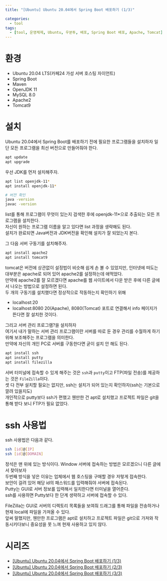 ```yaml
---
title: "[Ubuntu] Ubuntu 20.04에서 Spring Boot 배포하기 (1/3)"

categories:
  - tool
tags:
  - [tool, 운영체제, Ubuntu, 우분투, 배포, Spring Boot 배포, Apache, Tomcat]
---
```


# 환경

- Ubuntu 20.04 LTS(카페24 가성 서버 호스팅 자이언트)
- Spring Boot
- Maven
- OpenJDK 11
- MySQL 8.0
- Apache2
- Tomcat9

# 설치

Ubuntu 20.04에서 Spring Boot를 배포하기 전에 필요한 프로그램들을 설치하자
일단 모든 프로그램을 최선 버전으로 만들어줘야 한다.

```bash
apt update
apt upgrade
```

우선 JDK를 먼저 설치해주자.

```bash
apt list openjdk-11*
apt install openjdk-11*

# 버전 확인
java -version
javac -version
```

list를 통해 프로그램이 무엇이 있는지 검색한 후에 openjdk-11*으로 추출되는 모든 프로그램을 설치한다.   
자신이 원하는 프로그램 이름을 알고 있다면 list 과정을 생략해도 된다.   
설치가 완료되면 Java버전과 JDK버전을 확인해 설치가 잘 되었는지 본다.   

그 다음 서버 구동기를 설치해주자.

```bash
apt install apache2
apt install tomcat9
```

tomcat은 버전에 상관없이 설정법이 비슷해 쉽게 손 볼 수 있었지만, 인터넷에 떠도는 대부분은 apache로 되어 있어 apache2를 설정하는데 애먹었다.   
만약에 apache2를 잘 모르겠다면 apache를 웹 사이트에서 다운 받은 후에 다른 글에서 나오는 방법으로 설정하면 된다.   
두 개의 구동기를 설치했다면 정상적으로 작동하는지 확인하기 위해   
- localhost:20
- localhost:8080
20(Apache), 8080(Tomcat) 포트로 연결해서 info 페이지가 뜬다면 잘 설치한 것이다.   
   
그리고 서버 관리 프로그램?을 설치하자   
여기서 내가 말하는 서버 관리 프로그램이란 서버를 따로 둔 경우 관리를 수월하게 하기 위해 보조해주는 프로그램을 의미한다.   
만약에 자신의 개인 PC로 서버를 구동한다면 굳이 설치 안 해도 된다.   

```bash
apt install ssh
apt install putty
apt install filezilla
```

서버 터미널에 접속할 수 있게 해주는 것은 `ssh`과 `putty`이고 FTP(파일 전송)를 제공하는 것은 `FileZilla`이다.   
셋 다 전부 설치할 필요는 없지만, ssh는 설치가 되어 있는지 확인하자(ssh는 기본으로 깔려 있을지도)   
개인적으로 putty보다 ssh가 편했고 웬만한 건 apt로 설치했고 프로젝트 파일은 git을 통해 받다 보니 FTP가 필요 없었다.   

# ssh 사용법

ssh 사용법은 다음과 같다.    

```bash
ssh [id]@[IP]
ssh [id]@[DOMAIN]
```

정석은 맨 위에 있는 방식이다. Window 서버에 접속하는 방법은 모르겠으니 다른 글에서 찾아보자   
두번째 방식을 넣은 이유는 업체에서 웹 호스팅을 구매할 경우 저렇게 접속한다.   
보안이 걸려 있어 해당 id의 패스워드를 입력해줘야 서버에 접속된다.   
Putty는 GUI로 서버 정보를 입력해서 일치한다면 터미널을 열어준다.   
ssh를 사용하면 Putty보다 한 단계 생략하고 서버에 접속할 수 있다.   
    
FileZilla는 GUI로 서버의 디렉토리 목록들을 보여줘 드래그를 통해 파일을 전송하거나 현재 local에 파일을 가져올 수 있다.   
앞써 말했지만, 웬만한 프로그램은 apt로 설치하고 프로젝트 파일은 git으로 가져와 작동시키다보니 중요성을 못 느껴 현재 사용하고 있지 않다.

# 시리즈

- [[Ubuntu] Ubuntu 20.04에서 Spring Boot 배포하기 (1/3)](https://gibum1228.github.io/tool/Ubuntu-20.04에서-Spring-Boot-배포하기-(1)/)
- [[Ubuntu] Ubuntu 20.04에서 Spring Boot 배포하기 (2/3)](https://gibum1228.github.io/tool/Ubuntu-20.04에서-Spring-Boot-배포하기-(2)/)
- [[Ubuntu] Ubuntu 20.04에서 Spring Boot 배포하기 (3/3)](https://gibum1228.github.io/tool/Ubuntu-20.04에서-Spring-Boot-배포하기-(3)/)